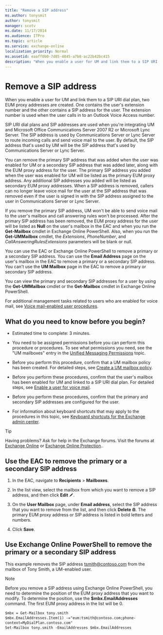 ```yaml
---
title: "Remove a SIP address"
ms.author: tonysmit
author: tonysmit
manager: scotv
ms.date: 11/17/2014
ms.audience: ITPro
ms.topic: article
ms.service: exchange-online
localization_priority: Normal
ms.assetid: eaaff0b0-7d85-4845-a7b8-ac22b42bc415
description: "When you enable a user for UM and link them to a SIP URI dial plan, two EUM proxy addresses are created. One contains the user's extension number and the other contains a SIP address for the user. The extension number is used when the user calls in to an Outlook Voice Access number."
---
```


# Remove a SIP address

When you enable a user for UM and link them to a SIP URI dial plan, two EUM proxy addresses are created. One contains the user's extension number and the other contains a SIP address for the user. The extension number is used when the user calls in to an Outlook Voice Access number.

SIP URI dial plans and SIP addresses are used when you're integrating UM and Microsoft Office Communications Server 2007 R2 or Microsoft Lync Server. The SIP address is used by Communications Server or Lync Server to route incoming calls and send voice mail to the user. By default, the SIP address that's used by UM will be the SIP address that's used by Communications Server or Lync Server.

You can remove the primary SIP address that was added when the user was enabled for UM or a secondary SIP address that was added later, along with the EUM proxy address for the user. The primary SIP address you added when the user was enabled for UM will be listed as the primary EUM proxy address. Any additional SIP addresses you added will be listed as secondary EUM proxy addresses. When a SIP address is removed, callers can no longer leave voice mail for the user at the SIP address that was removed even if the user is signed in with the SIP address assigned to the user in Communications Server or Lync Server.

If you remove the primary SIP address, UM won't be able to send voice mail to the user's mailbox and call answering rules won't be processed. After the primary SIP address has been removed, the EUM proxy address for the user will be listed as **Null** on the user's mailbox in the EAC and when you run the **Get-Mailbox** cmdlet in Exchange Online PowerShell. Also, when you run the **Get-UMMailbox** cmdlet, the _Extensions_, _PhoneNumber_, and _CallAnsweringRulesExtensions_ parameters will be blank or null.

You can use the EAC or Exchange Online PowerShell to remove a primary or a secondary SIP address. You can use the **Email Address** page on the user's mailbox in the EAC to remove a primary or a secondary SIP address. You can't use the **UM Mailbox** page in the EAC to remove a primary or secondary SIP address.

You can view the primary and secondary SIP addresses for a user by using the **Get-UMMailbox** cmdlet or the **Get-Mailbox** cmdlet in Exchange Online PowerShell.

For additional management tasks related to users who are enabled for voice mail, see [Voice mail-enabled user procedures](voice-mail-enabled-user-procedures.md).

## What do you need to know before you begin?

- Estimated time to complete: 3 minutes.

- You need to be assigned permissions before you can perform this procedure or procedures. To see what permissions you need, see the "UM mailboxes" entry in the [Unified Messaging Permissions](https://technet.microsoft.com/library/d326c3bc-8f33-434a-bf02-a83cc26a5498.aspx) topic.

- Before you perform this procedure, confirm that a UM mailbox policy has been created. For detailed steps, see [Create a UM mailbox policy](create-um-mailbox-policy.md).

- Before you perform these procedures, confirm that the user's mailbox has been enabled for UM and linked to a SIP URI dial plan. For detailed steps, see [Enable a user for voice mail](enable-a-user-for-voice-mail.md).

- Before you perform these procedures, confirm that the primary and secondary SIP addresses are configured for the user.

- For information about keyboard shortcuts that may apply to the procedures in this topic, see [Keyboard shortcuts for the Exchange admin center](../../accessibility/keyboard-shortcuts-in-admin-center.md).

> [!TIP]
> Having problems? Ask for help in the Exchange forums. Visit the forums at [Exchange Online](https://go.microsoft.com/fwlink/p/?linkId=267542) or [Exchange Online Protection](https://go.microsoft.com/fwlink/p/?linkId=285351)..

## Use the EAC to remove the primary or a secondary SIP address

1. In the EAC, navigate to **Recipients** \> **Mailboxes**.

2. In the list view, select the mailbox from which you want to remove a SIP address, and then click **Edit** ![Edit icon](../../media/ITPro_EAC_EditIcon.gif).

3. On the **User Mailbox** page, under **Email address**, select the SIP address that you want to remove from the list, and then click **Delete** ![Delete icon](../../media/ITPro_EAC_DeleteIcon.gif). The primary EUM proxy address or SIP address is listed in bold letters and numbers.

4. Click **Save**.

## Use Exchange Online PowerShell to remove the primary or a secondary SIP address

This example removes the SIP address tsmith@contoso.com from the mailbox of Tony Smith, a UM-enabled user.

> [!NOTE]
> Before you remove a SIP address using Exchange Online PowerShell, you need to determine the position of the EUM proxy address that you want to modify. To determine the position, use the **$mbx.EmailAddresses** command. The first EUM proxy address in the list will be 0.

```
$mbx = Get-Mailbox tony.smith
$mbx.EmailAddresses.Item(1) -="eum:tsmith@contoso.com;phone-context=MyDialPlan.contoso.com"
Set-Mailbox tony.smith -EmailAddresses $mbx.EmailAddresses
```


